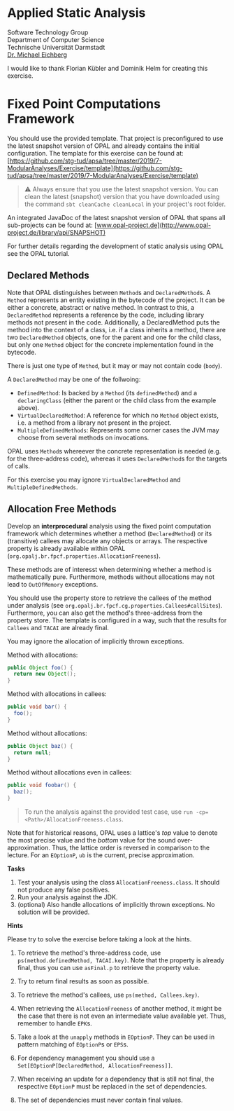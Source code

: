 # Applied Static Analysis

Software Technology Group  
Department of Computer Science  
Technische Universität Darmstadt  
[Dr. Michael Eichberg](mailto:m.eichberg@me.com)

I would like to thank Florian Kübler and Dominik Helm for creating this exercise.

# Fixed Point Computations Framework

You should use the provided template. That project is preconfigured to use the latest snapshot version of OPAL and already contains the initial configuration. The template for this exercise can be found at: [https://github.com/stg-tud/apsa/tree/master/2019/7-ModularAnalyses/Exercise/template](https://github.com/stg-tud/apsa/tree/master/2019/7-ModularAnalyses/Exercise/template)

> ️⚠️ Always ensure that you use the latest snapshot version. You can clean the latest (snapshot) version that you have downloaded using the command `sbt cleanCache cleanLocal` in your project's root folder.

An integrated JavaDoc of the latest snapshot version of OPAL that spans all sub-projects can be found at:
[www.opal-project.de](http://www.opal-project.de/library/api/SNAPSHOT)

For further details regarding the development of static analysis using OPAL see the OPAL tutorial.

## Declared Methods
Note that OPAL distinguishes between `Method`s and `DeclaredMethod`s.
A `Method` represents an entity existing in the bytecode of the project. It can be either a concrete, abstract or native method.
In contrast to this, a `DeclaredMethod` represents a reference by the code, including library methods not present in the code.
Additionally, a DeclaredMethod puts the method into the context of a class, i.e. if a class inherits a method, there are two `DeclaredMethod` objects, one for the parent and one for the child class, but only one `Method` object for the concrete implementation found in the bytecode.

There is just one type of `Method`, but it may or may not contain code (`body`).

A `DeclaredMethod` may be one of the follwoing:
* `DefinedMethod`: Is backed by a `Method` (its `definedMethod`) and a `declaringClass` (either the parent or the child class from the example above).
* `VirtualDeclaredMethod`: A reference for which no `Method` object exists, i.e. a method from a library not present in the project.
* `MultipleDefinedMethods`: Represents some corner cases the JVM may choose from several methods on invocations.

OPAL uses `Method`s whereever the concrete representation is needed (e.g. for the three-address code), whereas it uses `DeclaredMethod`s for the targets of calls.

For this exercise you may ignore `VirtualDeclaredMethod` and `MultipleDefinedMethods`.

## Allocation Free Methods

Develop an __interprocedural__ analysis using the fixed point computation framework which determines whether a method (`DeclaredMethod`) or its (transitive) callees may allocate any objects or arrays.
The respective property is already available within OPAL (`org.opalj.br.fpcf.properties.AllocationFreeness`).

These methods are of interesst when determining whether a method is mathematically pure.
Furthermore, methods without allocations may not lead to `OutOfMemory` exceptions.

You should use the property store to retrieve the callees of the method under analysis (see `org.opalj.br.fpcf.cg.properties.Callees#callSites`). Furthermore, you can also get the method's three-address from the property store. 
 The template is configured in a way, such that the results for `Callees` and `TACAI` are already final.

You may ignore the allocation of implicitly thrown exceptions.



Method with allocations:
```java
public Object foo() {
  return new Object();
}
```

Method with allocations in callees:
```java
public void bar() {
  foo();
}
```

Method without allocations:
```java
public Object baz() {
  return null;
}
```

Method without allocations even in callees:
```java
public void foobar() {
  baz();
}
```

> To run the analysis against the provided test case, use `run -cp=<Path>/AllocationFreeness.class`.

Note that for historical reasons, OPAL uses a lattice's *top* value to denote the most precise value and the *bottom* value for the sound over-approximation. 
Thus, the lattice order is reversed in comparison to the lecture.
For an `EOptionP`, `ub` is the current, precise approximation.

**Tasks**

 1. Test your analysis using the class `AllocationFreeness.class`. It should not produce any false positives.
 2. Run your analysis against the JDK.
 3. (optional) Also handle allocations of implicitly thrown exceptions. No solution will be provided.


**Hints**

Please try to solve the exercise before taking a look at the hints.

1. To retrieve the method's three-address code, use `ps(method.definedMethod, TACAI.key)`. Note that the property is already final, thus you can use `asFinal.p` to retrieve the property value.

1. Try to return final results as soon as possible.

1. To retrieve the method's callees, use `ps(method, Callees.key)`. 

1. When retrieving the `AllocationFreeness` of another method, it might be the case that there is not even an intermediate value available yet. Thus, remember to handle `EPK`s.

1. Take a look at the `unapply` methods in `EOptionP`. They can be used in pattern matching of `EOptionP`s or `EPS`s. 

1. For dependency management you should use a `Set[EOptionP[DeclaredMethod, AllocationFreeness]]`.

1. When receiving an update for a dependency that is still not final, the respective `EOptionP` must be replaced in the set of dependencies.

1. The set of dependencies must never contain final values.


